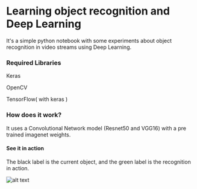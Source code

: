 # Learning object recognition and Deep Learning

It's a simple python notebook with some experiments about object recognition in video streams using Deep Learning.

### Required Libraries

Keras

OpenCV

TensorFlow( with keras )


### How does it work?

It uses a Convolutional Network model (Resnet50 and VGG16) with a pre trained imagenet weights.

#### See it in action

The black label is the current object, and the green label is the recognition in action.

![alt text](https://github.com/gutomcosta/learning-object-recognition/raw/master/recognition.gif)
